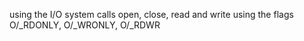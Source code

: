 using the I/O system calls open, close, read and write
using the flags O/_RDONLY, O/_WRONLY, O/_RDWR
